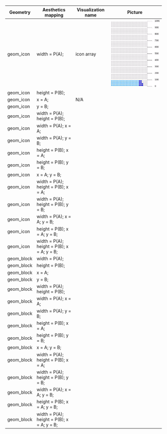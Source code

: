 | Geometry            | Aesthetics mapping                      | Visualization name	| Picture  	|
|--------------------	|--------------------------------------------	|------------	|---	|
| geom_icon          	| width = P(A);                              	| icon array 	| ![](figure/icon_array.png)|
| geom_icon          	| height = P(B);                             	|            	|   	|
| geom_icon          	| x = A;                                     	| N/A        	|   	|
| geom_icon          	| y = B;                                     	|            	|   	|
| geom_icon          	| width = P(A); height = P(B);               	|            	|   	|
| geom_icon          	| width = P(A); x = A;                       	|            	|   	|
| geom_icon          	| width = P(A); y = B;                       	|            	|   	|
| geom_icon          	| height = P(B); x = A;                      	|            	|   	|
| geom_icon          	| height = P(B); y = B;                      	|            	|   	|
| geom_icon          	| x = A; y = B;                              	|            	|   	|
| geom_icon          	| width = P(A); height = P(B); x = A;        	|            	|   	|
| geom_icon          	| width = P(A); height = P(B); y = B;        	|            	|   	|
| geom_icon          	| width = P(A); x = A; y = B;                	|            	|   	|
| geom_icon          	| height = P(B); x = A; y = B;               	|            	|   	|
| geom_icon          	| width = P(A); height = P(B); x = A; y = B; 	|            	|   	|
| geom_block         	| width = P(A);                              	|            	|   	|
| geom_block         	| height = P(B);                             	|            	|   	|
| geom_block         	| x = A;                                     	|            	|   	|
| geom_block         	| y = B;                                     	|            	|   	|
| geom_block         	| width = P(A); height = P(B);               	|            	|   	|
| geom_block         	| width = P(A); x = A;                       	|            	|   	|
| geom_block         	| width = P(A); y = B;                       	|            	|   	|
| geom_block         	| height = P(B); x = A;                      	|            	|   	|
| geom_block         	| height = P(B); y = B;                      	|            	|   	|
| geom_block         	| x = A; y = B;                              	|            	|   	|
| geom_block         	| width = P(A); height = P(B); x = A;        	|            	|   	|
| geom_block         	| width = P(A); height = P(B); y = B;        	|            	|   	|
| geom_block         	| width = P(A); x = A; y = B;                	|            	|   	|
| geom_block         	| height = P(B); x = A; y = B;               	|            	|   	|
| geom_block         	| width = P(A); height = P(B); x = A; y = B; 	|            	|   	|
